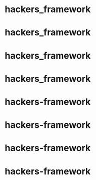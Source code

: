 # hackers_framework
# hackers_framework
# hackers_framework
# hackers_framework
# hackers-framework
# hackers-framework
# hackers-framework
# hackers-framework
